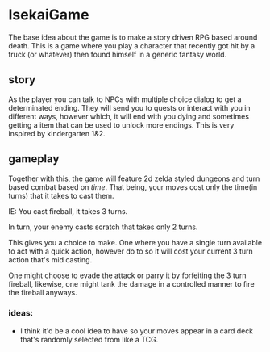 # IsekaiGame
The base idea about the game is to make a story driven RPG based around death. This is a game where you play a character that recently got hit by a truck (or whatever) then found himself in a generic fantasy world.

## story
As the player you can talk to NPCs with multiple choice dialog to get a determinated ending. They will send you to quests or interact with you in different ways, however which, it will end with you dying and sometimes getting a item that can be used to unlock more endings. This is very inspired by kindergarten 1&2.


## gameplay
Together with this, the game will feature 2d zelda styled dungeons and turn based combat based on *time*. That being, your moves cost only the time(in turns) that it takes to cast them.

IE:
You cast fireball, it takes 3 turns.

In turn, your enemy casts scratch that takes only 2 turns. 

This gives you a choice to make. One where you have a single turn available to act with a quick action, however do to so it will cost your current 3 turn action that's mid casting.

One might choose to evade the attack or parry it by forfeiting the 3 turn fireball, likewise, one might tank the damage in a controlled manner to fire the fireball anyways.

### ideas:
- I think it'd be a cool idea to have so your moves appear in a card deck that's randomly selected from like a TCG.